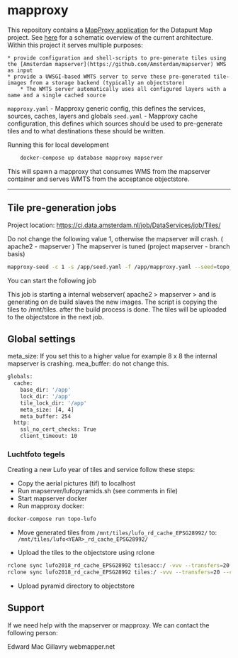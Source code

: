 # mapproxy

This repository contains a [MapProxy application](https://mapproxy.org/) for the Datapunt Map project. See [here](https://dev.azure.com/CloudCompetenceCenter/Data%20Diensten/_wiki/wikis/Data-Diensten.wiki/3030/Map-project) for a schematic overview of the current architecture.
Within this project it serves multiple purposes:

    * provide configuration and shell-scripts to pre-generate tiles using the [Amsterdam mapserver](https://github.com/Amsterdam/mapserver) WMS as input
    * provide a UWSGI-based WMTS server to serve these pre-generated tile-images from a storage backend (typically an objectstore)
        * The WMTS server automatically uses all configured layers with a name and a single cached source

`mapproxy.yaml` - Mapproxy generic config, this defines the services, sources, caches, layers and globals
`seed.yaml` - Mapproxy cache configuration, this defines which sources should be used to pre-generate tiles and to what destinations these should be written.

Running this for local development

```bash
    docker-compose up database mapproxy mapserver
```

This will spawn a mapproxy that consumes WMS from the mapserver container and serves WMTS from the acceptance objectstore.

---------------------

## Tile pre-generation jobs

Project location: <https://ci.data.amsterdam.nl/job/DataServices/job/Tiles/>

Do not change the following value 1, otherwise the mapserver will crash. ( apache2 - mapserver )
The mapserver is tuned (project mapserver - branch basis)

```bash
mapproxy-seed -c 1 -s /app/seed.yaml -f /app/mapproxy.yaml --seed=topo_rd_kbk,topo_rd_bgt
```

You can start the following job

This job is starting a internal webserver( apache2 > mapserver > and is generating on de build slaves the new images. The script is copying the tiles to /mnt/tiles. after the build process is done. The tiles will be uploaded to the objectstore in the next job.

## Global settings

meta_size: If you set this to a higher value for example 8 x 8 the internal mapserver is crashing.
mea_buffer: do not change this.

```bash
globals:
  cache:
    base_dir: '/app'
    lock_dir: '/app'
    tile_lock_dir: '/app'
    meta_size: [4, 4]
    meta_buffer: 254
  http:
    ssl_no_cert_checks: True
    client_timeout: 10
```

### Luchtfoto tegels

Creating a new Lufo year of tiles and service follow these steps:

- Copy the aerial pictures (tif) to localhost
- Run mapserver/lufopyramids.sh (see comments in file)
- Start mapserver docker
- Run mapproxy docker:

```bash
docker-compose run topo-lufo
```

- Move generated tiles from `/mnt/tiles/lufo_rd_cache_EPSG28992/` to: `/mnt/tiles/lufo<YEAR>_rd_cache_EPSG28992/`

- Upload the tiles to the objectstore using rclone

```bash
rclone sync lufo2018_rd_cache_EPSG28992 tilesacc:/ -vvv --transfers=20 --checkers=20
rclone sync lufo2018_rd_cache_EPSG28992 tiles:/ -vvv --transfers=20 --checkers=20
```

- Upload pyramid directory to objectstore

## Support

If we need help with the mapserver or mapproxy. We can contact the following person:

Edward Mac Gillavry
webmapper.net

